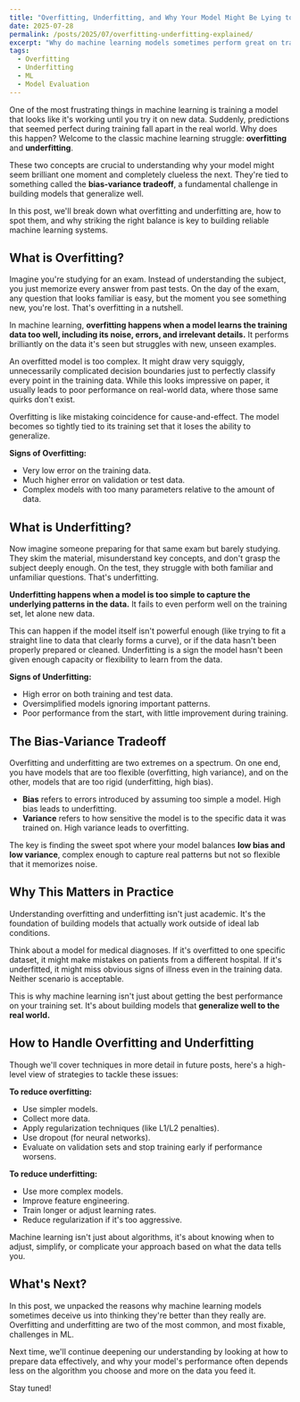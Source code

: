 ```yaml
---
title: "Overfitting, Underfitting, and Why Your Model Might Be Lying to You"
date: 2025-07-28
permalink: /posts/2025/07/overfitting-underfitting-explained/
excerpt: "Why do machine learning models sometimes perform great on training data but fail miserably on new examples? In this post, we'll explore the crucial concepts of overfitting and underfitting, and show you how to spot when your model is fooling you into thinking it's smarter than it really is."
tags:
  - Overfitting
  - Underfitting
  - ML
  - Model Evaluation
---
```


One of the most frustrating things in machine learning is training a model that looks like it's working until you try it on new data. Suddenly, predictions that seemed perfect during training fall apart in the real world. Why does this happen? Welcome to the classic machine learning struggle: **overfitting** and **underfitting**.

These two concepts are crucial to understanding why your model might seem brilliant one moment and completely clueless the next. They're tied to something called the **bias-variance tradeoff**, a fundamental challenge in building models that generalize well.

In this post, we'll break down what overfitting and underfitting are, how to spot them, and why striking the right balance is key to building reliable machine learning systems.


## What is Overfitting?  
Imagine you're studying for an exam. Instead of understanding the subject, you just memorize every answer from past tests. On the day of the exam, any question that looks familiar is easy, but the moment you see something new, you're lost. That's overfitting in a nutshell.

In machine learning, **overfitting happens when a model learns the training data too well, including its noise, errors, and irrelevant details.** It performs brilliantly on the data it's seen but struggles with new, unseen examples.

An overfitted model is too complex. It might draw very squiggly, unnecessarily complicated decision boundaries just to perfectly classify every point in the training data. While this looks impressive on paper, it usually leads to poor performance on real-world data, where those same quirks don't exist.

Overfitting is like mistaking coincidence for cause-and-effect. The model becomes so tightly tied to its training set that it loses the ability to generalize.

**Signs of Overfitting:**
- Very low error on the training data.
- Much higher error on validation or test data.
- Complex models with too many parameters relative to the amount of data.


## What is Underfitting?  
Now imagine someone preparing for that same exam but barely studying. They skim the material, misunderstand key concepts, and don't grasp the subject deeply enough. On the test, they struggle with both familiar and unfamiliar questions. That's underfitting.

**Underfitting happens when a model is too simple to capture the underlying patterns in the data.** It fails to even perform well on the training set, let alone new data.

This can happen if the model itself isn't powerful enough (like trying to fit a straight line to data that clearly forms a curve), or if the data hasn't been properly prepared or cleaned. Underfitting is a sign the model hasn't been given enough capacity or flexibility to learn from the data.

**Signs of Underfitting:**
- High error on both training and test data.
- Oversimplified models ignoring important patterns.
- Poor performance from the start, with little improvement during training.


## The Bias-Variance Tradeoff  
Overfitting and underfitting are two extremes on a spectrum. On one end, you have models that are too flexible (overfitting, high variance), and on the other, models that are too rigid (underfitting, high bias). 

- **Bias** refers to errors introduced by assuming too simple a model. High bias leads to underfitting.
- **Variance** refers to how sensitive the model is to the specific data it was trained on. High variance leads to overfitting.

The key is finding the sweet spot where your model balances **low bias and low variance**, complex enough to capture real patterns but not so flexible that it memorizes noise.


## Why This Matters in Practice  
Understanding overfitting and underfitting isn't just academic. It's the foundation of building models that actually work outside of ideal lab conditions.

Think about a model for medical diagnoses. If it's overfitted to one specific dataset, it might make mistakes on patients from a different hospital. If it's underfitted, it might miss obvious signs of illness even in the training data. Neither scenario is acceptable.

This is why machine learning isn't just about getting the best performance on your training set. It's about building models that **generalize well to the real world.**

## How to Handle Overfitting and Underfitting  
Though we'll cover techniques in more detail in future posts, here's a high-level view of strategies to tackle these issues:

**To reduce overfitting:**
- Use simpler models.
- Collect more data.
- Apply regularization techniques (like L1/L2 penalties).
- Use dropout (for neural networks).
- Evaluate on validation sets and stop training early if performance worsens.

**To reduce underfitting:**
- Use more complex models.
- Improve feature engineering.
- Train longer or adjust learning rates.
- Reduce regularization if it's too aggressive.

Machine learning isn't just about algorithms, it's about knowing when to adjust, simplify, or complicate your approach based on what the data tells you.

## What's Next?  
In this post, we unpacked the reasons why machine learning models sometimes deceive us into thinking they're better than they really are. Overfitting and underfitting are two of the most common, and most fixable, challenges in ML.

Next time, we'll continue deepening our understanding by looking at how to prepare data effectively, and why your model's performance often depends less on the algorithm you choose and more on the data you feed it.

Stay tuned!
